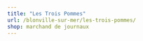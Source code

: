 ```yaml
---
title: "Les Trois Pommes"
url: /blonville-sur-mer/les-trois-pommes/
shop: marchand de journaux
---
```

